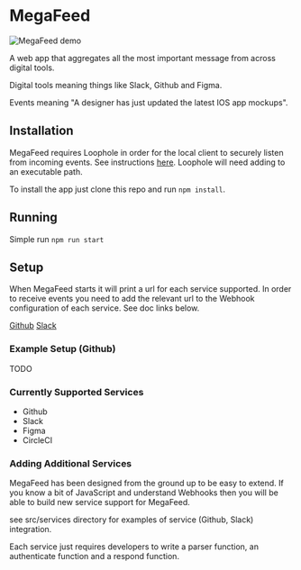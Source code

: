 # MegaFeed

![MegaFeed demo](https://gcdn.pbrd.co/images/dHvc2dMBjMXe.gif)

A web app that aggregates all the most important message from across digital tools.

Digital tools meaning things like Slack, Github and Figma.

Events meaning "A designer has just updated the latest IOS app mockups".

## Installation

MegaFeed requires Loophole in order for the local client to securely listen from incoming events. See instructions [here](https://loophole.cloud/download). Loophole will need adding to an executable path.

To install the app just clone this repo and run `npm install`.

## Running

Simple run `npm run start`

## Setup

When MegaFeed starts it will print a url for each service supported. In order to receive events you need to add the relevant url to the Webhook configuration of each service. See doc links below.

[Github](https://docs.github.com/en/developers/webhooks-and-events/webhooks/creating-webhooks#setting-up-a-webhook)
[Slack](https://api.slack.com/apis/connections/events-api#the-events-api__subscribing-to-event-types)

### Example Setup (Github)

TODO

### Currently Supported Services

- Github
- Slack
- Figma
- CircleCI

### Adding Additional Services

MegaFeed has been designed from the ground up to be easy to extend.
If you know a bit of JavaScript and understand Webhooks then you will be able to build new service support for MegaFeed.

see src/services directory for examples of service (Github, Slack) integration.

Each service just requires developers to write a parser function, an authenticate function and a respond function.
